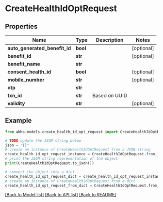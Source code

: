 # CreateHealthIdOptRequest


## Properties

Name | Type | Description | Notes
------------ | ------------- | ------------- | -------------
**auto_generated_benefit_id** | **bool** |  | [optional] 
**benefit_id** | **str** |  | [optional] 
**benefit_name** | **str** |  | 
**consent_health_id** | **bool** |  | [optional] 
**mobile_number** | **str** |  | [optional] 
**otp** | **str** |  | 
**txn_id** | **str** | Based on UUID | 
**validity** | **str** |  | [optional] 

## Example

```python
from abha.models.create_health_id_opt_request import CreateHealthIdOptRequest

# TODO update the JSON string below
json = "{}"
# create an instance of CreateHealthIdOptRequest from a JSON string
create_health_id_opt_request_instance = CreateHealthIdOptRequest.from_json(json)
# print the JSON string representation of the object
print(CreateHealthIdOptRequest.to_json())

# convert the object into a dict
create_health_id_opt_request_dict = create_health_id_opt_request_instance.to_dict()
# create an instance of CreateHealthIdOptRequest from a dict
create_health_id_opt_request_from_dict = CreateHealthIdOptRequest.from_dict(create_health_id_opt_request_dict)
```
[[Back to Model list]](../README.md#documentation-for-models) [[Back to API list]](../README.md#documentation-for-api-endpoints) [[Back to README]](../README.md)


